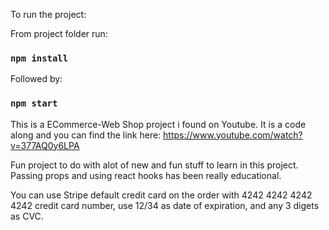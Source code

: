 To run the project: 

From project folder run: 
### `npm install`

Followed by: 
### `npm start`


This is a ECommerce-Web Shop project i found on Youtube. It is a code along and you can find the link here: https://www.youtube.com/watch?v=377AQ0y6LPA

Fun project to do with alot of new and fun stuff to learn in this project. Passing props and using react hooks has been really educational. 

You can use Stripe default credit card on the order with 4242 4242 4242 4242 credit card number, use 12/34 as date of expiration, and any 3 digets as CVC.



